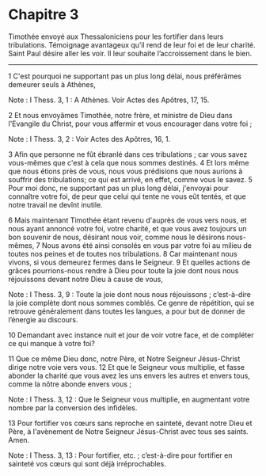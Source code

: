 # Chapitre 3

Timothée envoyé aux Thessaloniciens pour les fortifier dans leurs tribulations.
Témoignage avantageux qu’il rend de leur foi et de leur charité.
Saint Paul désire aller les voir.
Il leur souhaite l’accroissement dans le bien.

***

1 C'est pourquoi ne supportant pas un plus long délai, nous préférâmes demeurer seuls à Athènes,

<span class="bible-note">Note : </span> I Thess. 3, 1 : A Athènes. Voir Actes des Apôtres, 17, 15.

2 Et nous envoyâmes Timothée, notre frère, et ministre de Dieu dans l'Evangile du Christ, pour vous affermir et vous encourager dans votre foi ;

<span class="bible-note">Note : </span> I Thess. 3, 2 : Voir Actes des Apôtres, 16, 1.

3 Afin que personne ne fût ébranlé dans ces tribulations ; car vous savez vous-mêmes que c'est à cela que nous sommes destinés. 4 Et lors même que nous étions près de vous, nous vous prédisions que nous aurions à souffrir des tribulations; ce qui est arrivé, en effet, comme vous le savez. 5 Pour moi donc, ne supportant pas un plus long délai, j'envoyai pour connaître votre foi, de peur que celui qui tente ne vous eût tentés, et que notre travail ne devînt inutile.


6 Mais maintenant Timothée étant revenu d'auprès de vous vers nous, et nous ayant annoncé votre foi, votre charité, et que vous avez toujours un bon souvenir de nous, désirant nous voir, comme nous le désirons nous-mêmes, 7 Nous avons été ainsi consolés en vous par votre foi au milieu de toutes nos peines et de toutes nos tribulations. 8 Car maintenant nous vivons, si vous demeurez fermes dans le Seigneur. 9 Et quelles actions de grâces pourrions-nous rendre à Dieu pour toute la joie dont nous nous réjouissons devant notre Dieu à cause de vous,

<span class="bible-note">Note : </span> I Thess. 3, 9 : Toute la joie dont nous nous réjouissons ; c’est-à-dire la joie complète dont nous sommes comblés. Ce genre de répétition, qui se retrouve généralement dans toutes les langues, a pour but de donner de l’énergie au discours.

10 Demandant avec instance nuit et jour de voir votre face, et de compléter ce qui manque à votre foi?


11 Que ce même Dieu donc, notre Père, et Notre Seigneur Jésus-Christ dirige notre voie vers vous. 12 Et que le Seigneur vous multiplie, et fasse abonder la charité que vous avez les uns envers les autres et envers tous, comme la nôtre abonde envers vous ;

<span class="bible-note">Note : </span> I Thess. 3, 12 : Que le Seigneur vous multiplie, en augmentant votre nombre par la conversion des infidèles.

13 Pour fortifier vos cœurs sans reproche en sainteté, devant notre Dieu et Père, à l'avènement de Notre Seigneur Jésus-Christ avec tous ses saints. Amen.

<span class="bible-note">Note : </span> I Thess. 3, 13 : Pour fortifier, etc. ; c’est-à-dire pour fortifier en sainteté vos cœurs qui sont déjà irréprochables.

